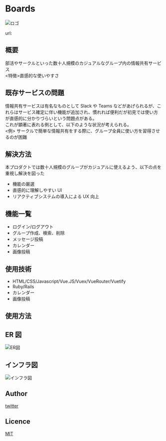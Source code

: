# Boards

![ロゴ](https://user-images.githubusercontent.com/86171064/160265284-5206e80c-158d-4841-a4fd-0478c44fdc31.png)

url:

<!-- ![gif](https://github.com/kotabrog/ft_mini_ls/blob/main/image/ft_mini_ls.gif) -->

## 概要

部活やサークルといった数十人規模のカジュアルなグループ内の情報共有サービス  
<特徴>直感的な使いやすさ

## 既存サービスの問題

情報共有サービスは有名なものとして Slack や Teams などがあげられるが、これらはサービス確定に伴い機能が追加され、慣れれば便利だが初見では使い方が直感的に分かりづらいという問題点がある。  
これが顕著に表れる例として、以下のような状況が考えられる。  
<例> サークルで簡単な情報共有をする際に、グループ全員に使い方を習得させるのが困難

## 解決方法

本プロダクトでは数十人規模のグループがカジュアルに使えるよう、以下の点を重視し解決を図った

- 機能の厳選
- 直感的に理解しやすい UI
- リアクティブシステムの導入による UX 向上

## 機能一覧

- ログイン/ログアウト
- グループ作成、検索、削除
- メッセージ投稿
- カレンダー
- 画像投稿

## 使用技術

- HTML/CSS/Javascript/Vue.JS/Vuex/VueRouter/Vuetify
- Ruby/Rails
- カレンダー
- 画像投稿

## 使用方法

## ER 図

![ER図](https://user-images.githubusercontent.com/86171064/158748878-8332c240-d46a-43fc-9c8a-e087ef260f91.png)

## インフラ図

![インフラ図](https://user-images.githubusercontent.com/86171064/160265234-bae58ae4-090d-4c87-8f98-65f11403fd97.png)

## Author

[twitter]()

## Licence

[MIT](https://github.com/kotabrog/ft_mini_ls/blob/main/LICENSE)
